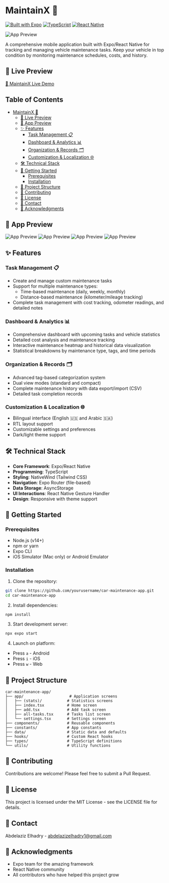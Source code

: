 # MaintainX 🚗

[![Built with Expo](https://img.shields.io/badge/Built%20with-Expo-4630EB.svg?style=flat-square&logo=EXPO&labelColor=f3f3f3&logoColor=000)](https://expo.dev/)
[![TypeScript](https://img.shields.io/badge/TypeScript-007ACC?style=flat-square&logo=typescript&logoColor=white)](https://www.typescriptlang.org/)
[![React Native](https://img.shields.io/badge/React%20Native-0088CC?style=flat-square&logo=react&logoColor=white)](https://reactnative.dev/)

![App Preview](/images/logo.png "App Preview")

A comprehensive mobile application built with Expo/React Native for tracking and managing vehicle maintenance tasks. Keep your vehicle in top condition by monitoring maintenance schedules, costs, and history.

## 🚀 Live Preview

[🔗 MaintainX Live Demo](https://maintainx-azeez.vercel.app)

## Table of Contents

- [MaintainX 🚗](#maintainx-)
  - [🚀 Live Preview](#-live-preview)
  - [📱 App Preview](#-app-preview)
  - [✨ Features](#-features)
    - [Task Management 📋](#task-management-)
    - [Dashboard \& Analytics 📊](#dashboard--analytics-)
    - [Organization \& Records 🗂️](#organization--records-️)
    - [Customization \& Localization 🌐](#customization--localization-)
  - [🛠️ Technical Stack](#️-technical-stack)
  - [🚀 Getting Started](#-getting-started)
    - [Prerequisites](#prerequisites)
    - [Installation](#installation)
  - [📁 Project Structure](#-project-structure)
  - [🤝 Contributing](#-contributing)
  - [📝 License](#-license)
  - [📧 Contact](#-contact)
  - [🙏 Acknowledgments](#-acknowledgments)

## 📱 App Preview

![App Preview](/images/1.jpeg "App Preview")
![App Preview](/images/2.jpeg "App Preview")
![App Preview](/images/3.jpeg "App Preview")
![App Preview](/images/4.jpeg "App Preview")

## ✨ Features

### Task Management 📋

- Create and manage custom maintenance tasks
- Support for multiple maintenance types:
  - Time-based maintenance (daily, weekly, monthly)
  - Distance-based maintenance (kilometer/mileage tracking)
- Complete task management with cost tracking, odometer readings, and detailed notes

### Dashboard & Analytics 📊

- Comprehensive dashboard with upcoming tasks and vehicle statistics
- Detailed cost analysis and maintenance tracking
- Interactive maintenance heatmap and historical data visualization
- Statistical breakdowns by maintenance type, tags, and time periods

### Organization & Records 🗂️

- Advanced tag-based categorization system
- Dual view modes (standard and compact)
- Complete maintenance history with data export/import (CSV)
- Detailed task completion records

### Customization & Localization 🌐

- Bilingual interface (English 🇺🇸 and Arabic 🇸🇦)
- RTL layout support
- Customizable settings and preferences
- Dark/light theme support

## 🛠️ Technical Stack

- **Core Framework**: Expo/React Native
- **Programming**: TypeScript
- **Styling**: NativeWind (Tailwind CSS)
- **Navigation**: Expo Router (file-based)
- **Data Storage**: AsyncStorage
- **UI Interactions**: React Native Gesture Handler
- **Design**: Responsive with theme support

## 🚀 Getting Started

### Prerequisites

- Node.js (v14+)
- npm or yarn
- Expo CLI
- iOS Simulator (Mac only) or Android Emulator

### Installation

1. Clone the repository:

```bash
git clone https://github.com/yourusername/car-maintenance-app.git
cd car-maintenance-app
```

2. Install dependencies:

```bash
npm install
```

3. Start development server:

```bash
npx expo start
```

4. Launch on platform:

- Press `a` - Android
- Press `i` - iOS
- Press `w` - Web

## 📁 Project Structure

```
car-maintenance-app/
├── app/                    # Application screens
│   ├── (stats)/           # Statistics screens
│   ├── index.tsx          # Home screen
│   ├── add.tsx            # Add task screen
│   ├── all-tasks.tsx      # Tasks list screen
│   └── settings.tsx       # Settings screen
├── components/            # Reusable components
├── constants/             # App constants
├── data/                  # Static data and defaults
├── hooks/                 # Custom React hooks
├── types/                 # TypeScript definitions
└── utils/                 # Utility functions
```

## 🤝 Contributing

Contributions are welcome! Please feel free to submit a Pull Request.

## 📝 License

This project is licensed under the MIT License - see the LICENSE file for details.

## 📧 Contact

Abdelaziz Elhadry - abdelazizelhadry1@gmail.com

## 🙏 Acknowledgments

- Expo team for the amazing framework
- React Native community
- All contributors who have helped this project grow

